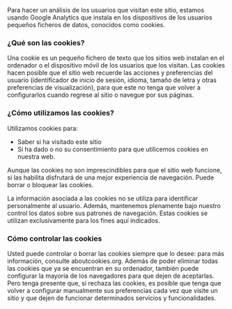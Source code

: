Para hacer un análisis de los usuarios que visitan este sitio, estamos usando Google Analytics que instala en los dispositivos de los usuarios pequeños ficheros de datos, conocidos como cookies.

### ¿Qué son las cookies?

Una cookie es un pequeño fichero de texto que los sitios web instalan en el ordenador o el dispositivo móvil de los usuarios que los visitan. Las cookies hacen posible que el sitio web recuerde las acciones y preferencias del usuario (identificador de inicio de sesión, idioma, tamaño de letra y otras preferencias de visualización), para que este no tenga que volver a configurarlos cuando regrese al sitio o navegue por sus páginas.

### ¿Cómo utilizamos las cookies?

Utilizamos cookies para:

- Saber si ha visitado este sitio
- Si ha dado o no su consentimiento para que utilicemos cookies en nuestra web.

Aunque las cookies no son imprescindibles para que el sitio web funcione, si las habilita disfrutará de una mejor experiencia de navegación. Puede borrar o bloquear las cookies.

La información asociada a las cookies no se utiliza para identificar personalmente al usuario. Además, mantenemos plenamente bajo nuestro control los datos sobre sus patrones de navegación. Estas cookies se utilizan exclusivamente para los fines aquí indicados.


### Cómo controlar las cookies

Usted puede controlar o borrar las cookies siempre que lo desee: para más información, consulte aboutcookies.org. Además de poder eliminar todas las cookies que ya se encuentran en su ordenador, también puede configurar la mayoría de los navegadores para que dejen de aceptarlas. Pero tenga presente que, si rechaza las cookies, es posible que tenga que volver a configurar manualmente sus preferencias cada vez que visite un sitio y que dejen de funcionar determinados servicios y funcionalidades.
